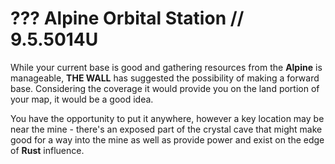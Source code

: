 # ??? ‏Alpine Orbital Station // 9.5.5014U

While your current base is good and gathering resources from the **Alpine** is manageable, **THE WALL** has suggested the possibility of making a forward base. Considering the coverage it would provide you on the land portion of your map, it would be a good idea.

You have the opportunity to put it anywhere, however a key location may be near the mine - there's an exposed part of the crystal cave that might make good for a way into the mine as well as provide power and exist on the edge of **Rust** influence.
